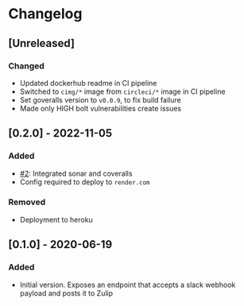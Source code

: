 # Changelog

## [Unreleased]
### Changed
- Updated dockerhub readme in CI pipeline
- Switched to `cimg/*` image from `circleci/*` image in CI pipeline
- Set goveralls version to `v0.0.9`, to fix build failure
- Made only HIGH bolt vulnerabilities create issues

## [0.2.0] - 2022-11-05
### Added
- [#2](https://github.com/devatherock/slack-webhook-facade/issues/2): Integrated sonar and coveralls
- Config required to deploy to `render.com`

### Removed
- Deployment to heroku

## [0.1.0] - 2020-06-19
### Added
- Initial version. Exposes an endpoint that accepts a slack webhook payload and posts it to Zulip